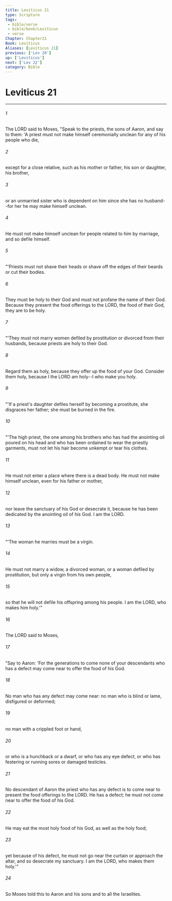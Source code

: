 ```yaml
---
title: Leviticus 21
type: Scripture
tags:
 - bible/verse
 - bible/book/Leviticus
 - verse
Chapter: Chapter21
Book: Leviticus
Aliases: [Leviticus 21]
previous: ['Lev 20']
up: ['Leviticus']
next: ['Lev 22']
category: Bible
---
```

# Leviticus 21

***


###### 1 
The LORD said to Moses, "Speak to the priests, the sons of Aaron, and say to them: 'A priest must not make himself ceremonially unclean for any of his people who die, 

###### 2 
except for a close relative, such as his mother or father, his son or daughter, his brother, 

###### 3 
or an unmarried sister who is dependent on him since she has no husband--for her he may make himself unclean. 

###### 4 
He must not make himself unclean for people related to him by marriage, and so defile himself. 

###### 5 
"'Priests must not shave their heads or shave off the edges of their beards or cut their bodies. 

###### 6 
They must be holy to their God and must not profane the name of their God. Because they present the food offerings to the LORD, the food of their God, they are to be holy. 

###### 7 
"'They must not marry women defiled by prostitution or divorced from their husbands, because priests are holy to their God. 

###### 8 
Regard them as holy, because they offer up the food of your God. Consider them holy, because I the LORD am holy--I who make you holy. 

###### 9 
"'If a priest's daughter defiles herself by becoming a prostitute, she disgraces her father; she must be burned in the fire. 

###### 10 
"'The high priest, the one among his brothers who has had the anointing oil poured on his head and who has been ordained to wear the priestly garments, must not let his hair become unkempt or tear his clothes. 

###### 11 
He must not enter a place where there is a dead body. He must not make himself unclean, even for his father or mother, 

###### 12 
nor leave the sanctuary of his God or desecrate it, because he has been dedicated by the anointing oil of his God. I am the LORD. 

###### 13 
"'The woman he marries must be a virgin. 

###### 14 
He must not marry a widow, a divorced woman, or a woman defiled by prostitution, but only a virgin from his own people, 

###### 15 
so that he will not defile his offspring among his people. I am the LORD, who makes him holy.'" 

###### 16 
The LORD said to Moses, 

###### 17 
"Say to Aaron: 'For the generations to come none of your descendants who has a defect may come near to offer the food of his God. 

###### 18 
No man who has any defect may come near: no man who is blind or lame, disfigured or deformed; 

###### 19 
no man with a crippled foot or hand, 

###### 20 
or who is a hunchback or a dwarf, or who has any eye defect, or who has festering or running sores or damaged testicles. 

###### 21 
No descendant of Aaron the priest who has any defect is to come near to present the food offerings to the LORD. He has a defect; he must not come near to offer the food of his God. 

###### 22 
He may eat the most holy food of his God, as well as the holy food; 

###### 23 
yet because of his defect, he must not go near the curtain or approach the altar, and so desecrate my sanctuary. I am the LORD, who makes them holy.'" 

###### 24 
So Moses told this to Aaron and his sons and to all the Israelites. 
